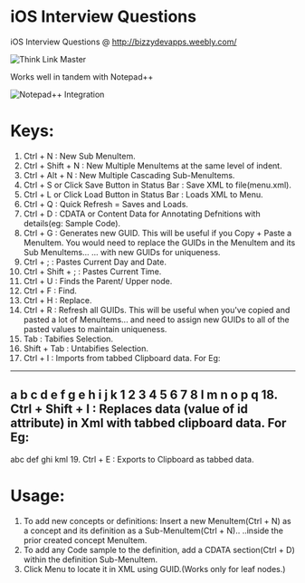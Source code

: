 iOS Interview Questions
=======================

iOS Interview Questions @ http://bizzydevapps.weebly.com/

![Think Link Master](http://medbuy.in/ThinkLinkMaster/MenuDisplay.jpg)

Works well in tandem with Notepad++

![Notepad++ Integration](http://medbuy.in/ThinkLinkMaster/Export.PNG)

Keys:
=====
1. Ctrl + N : New Sub MenuItem.
2. Ctrl + Shift + N : New Multiple MenuItems at the same level of indent.
3. Ctrl + Alt + N : New Multiple Cascading Sub-MenuItems.
4. Ctrl + S or Click Save Button in Status Bar : Save XML to file(menu.xml).
5. Ctrl + L or Click Load Button in Status Bar : Loads XML to Menu.
6. Ctrl + Q : Quick Refresh = Saves and Loads.
7. Ctrl + D : CDATA or Content Data for Annotating Defnitions with details(eg: Sample Code).
8. Ctrl + G : Generates new GUID.
              This will be useful if you Copy + Paste a MenuItem. 
              You would need to replace the GUIDs in the MenuItem and its Sub MenuItems...
              ... with new GUIDs for uniqueness.
9. Ctrl + ; : Pastes Current Day and Date.
10. Ctrl + Shift + ; : Pastes Current Time.
11. Ctrl + U : Finds the Parent/ Upper node.
12. Ctrl + F : Find.
13. Ctrl + H : Replace.
14. Ctrl + R : Refresh all GUIDs.
		This will be useful when you've copied and pasted a lot of MenuItems...
		and need to assign new GUIDs to all of the pasted values to maintain uniqueness.
15. Tab : Tabifies Selection.
16. Shift + Tab : Untabifies Selection.
17. Ctrl + I : Imports from tabbed Clipboard data.
For Eg:
-------
a
	b
	c
		d
			e
		f
	g
	e
h
i
	j
		k
			1
				2
					3
						4
							5
								6
									7
										8
l
m
n
o
	p
		q
18. Ctrl + Shift + I : Replaces data (value of id attribute) in Xml with tabbed clipboard data.
For Eg:
-------
abc
def
ghi
kml
19. Ctrl + E : Exports to Clipboard as tabbed data.

Usage:
======
1. To add new concepts or definitions:
	Insert a new MenuItem(Ctrl + N) as a concept and its definition as a Sub-MenuItem(Ctrl + N).. 
	..inside the prior created concept MenuItem.
2. To add any Code sample to the definition, add a CDATA section(Ctrl + D) within the definition Sub-MenuItem.
3. Click Menu to locate it in XML using GUID.(Works only for leaf nodes.)
